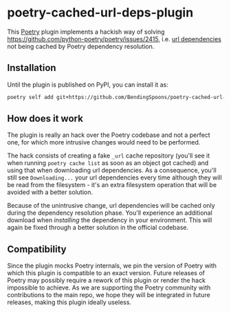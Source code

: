# poetry-cached-url-deps-plugin

This [Poetry](https://python-poetry.org/) plugin implements a hackish way of solving https://github.com/python-poetry/poetry/issues/2415, i.e. [url dependencies](https://python-poetry.org/docs/dependency-specification/#url-dependencies) not being cached by Poetry dependency resolution.

## Installation

Until the plugin is published on PyPI, you can install it as:
```bash
poetry self add git+https://github.com/BendingSpoons/poetry-cached-url-deps-plugin.git#1.0.0
```

## How does it work

The plugin is really an hack over the Poetry codebase and not a perfect one, for which more intrusive changes would need to be performed.

The hack consists of creating a fake `_url` cache repository (you'll see it when running `poetry cache list` as soon as an object got cached) and using that when downloading url dependencies. As a consequence, you'll still see `Downloading...` your url dependencies every time although they will be read from the filesystem - it's an extra filesystem operation that will be avoided with a better solution.

Because of the unintrusive change, url dependencies will be cached only during the dependency resolution phase. You'll experience an additional download when _installing_ the dependency in your environment. This will again be fixed through a better solution in the official codebase.

## Compatibility

Since the plugin mocks Poetry internals, we pin the version of Poetry with which this plugin is compatible to an exact version. Future releases of Poetry may possibly require a rework of this plugin or render the hack impossible to achieve. As we are supporting the Poetry community with contributions to the main repo, we hope they will be integrated in future releases, making this plugin ideally useless.

